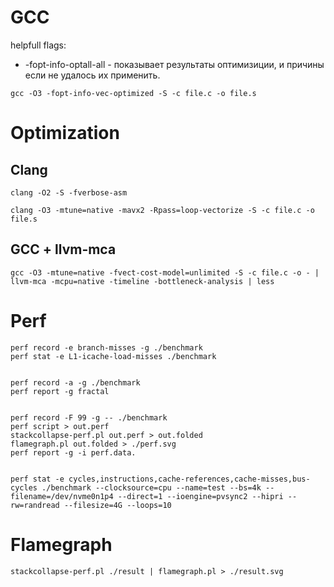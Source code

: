 
# GCC

helpfull flags:
  * -fopt-info-optall-all - показывает результаты оптимизиции, и причины если не удалось их применить. 

```
gcc -O3 -fopt-info-vec-optimized -S -c file.c -o file.s
```

# Optimization

## Clang 

```
clang -O2 -S -fverbose-asm 

clang -O3 -mtune=native -mavx2 -Rpass=loop-vectorize -S -c file.c -o file.s
```

## GCC + llvm-mca 

```
gcc -O3 -mtune=native -fvect-cost-model=unlimited -S -c file.c -o - | llvm-mca -mcpu=native -timeline -bottleneck-analysis | less 
```

# Perf

```
perf record -e branch-misses -g ./benchmark
perf stat -e L1-icache-load-misses ./benchmark


perf record -a -g ./benchmark
perf report -g fractal


perf record -F 99 -g -- ./benchmark
perf script > out.perf
stackcollapse-perf.pl out.perf > out.folded
flamegraph.pl out.folded > ./perf.svg
perf report -g -i perf.data.


perf stat -e cycles,instructions,cache-references,cache-misses,bus-cycles ./benchmark --clocksource=cpu --name=test --bs=4k --filename=/dev/nvme0n1p4 --direct=1 --ioengine=pvsync2 --hipri --rw=randread --filesize=4G --loops=10
```

# Flamegraph

```
stackcollapse-perf.pl ./result | flamegraph.pl > ./result.svg

```





